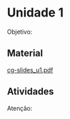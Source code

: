 [Atividade1A]:
[Atividade1B]:

# Unidade 1  

Objetivo:  

## Material  

[cg-slides_u1.pdf](./cg-slides_u1.pdf "cg-slides_u1.pdf")  

## Atividades  

Atenção:  

